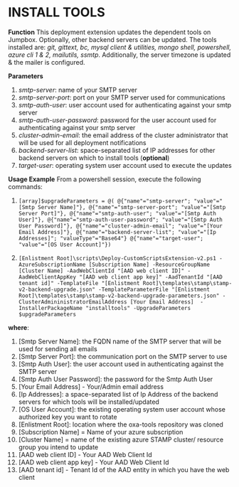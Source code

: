 # INSTALL TOOLS

**Function**
This deployment extension updates the dependent tools on Jumpbox. Optionally, other backend servers can be updated. The tools installed are: _git, gittext, bc, mysql client & utilities, mongo shell, powershell, azure cli 1 & 2, mailutils, ssmtp_. Additionally, the server timezone is updated & the mailer is configured.

**Parameters**
1. _smtp-server_: name of your SMTP server
2. _smtp-server-port_: port on your SMTP server used for communications
3. _smtp-auth-user_: user account used for authenticating against your smtp server
4. _smtp-auth-user-password_: password for the user account used for authenticating against your smtp server
5. _cluster-admin-email_: the email address of the cluster administrator that will be used for all deployment notifications
6. _backend-server-list_: space-separated list of IP addresses for other backend servers on which to install tools (**optional**)
7. _target-user_: operating system user account used to execute the updates

**Usage Example**
From a powershell session, execute the following commands:
1. `[array]$upgradeParameters = @( @{"name"="smtp-server"; "value"="[Smtp Server Name]"}, @{"name"="smtp-server-port"; "value"="[Smtp Server Port]"}, @{"name"="smtp-auth-user"; "value"="[Smtp Auth User]"}, @{"name"="smtp-auth-user-password"; "value"="[Smtp Auth User Password]"}, @{"name"="cluster-admin-email"; "value"="[Your Email Address]"}, @{"name"="backend-server-list"; "value"="[Ip Addresses]"; "valueType"="Base64"} @{"name"="target-user"; "value"="[OS User Account]"})`

2. `[Enlistment Root]\scripts\Deploy-CustomScriptsExtension-v2.ps1 -AzureSubscriptionName [Subscription Name] -ResourceGroupName [Cluster Name] -AadWebClientId "[AAD web client ID]" -AadWebClientAppKey "[AAD web client app key]" -AadTenantId "[AAD tenant id]" -TemplateFile "[Enlistment Root]\templates\stamp\stamp-v2-backend-upgrade.json" -TemplateParameterFile "[Enlistment Root]\templates\stamp\stamp-v2-backend-upgrade-parameters.json" -ClusterAdmininistratorEmailAddress [Your Email Address]  -InstallerPackageName "installtools" -UpgradeParameters $upgradeParameters`	

**where**:
1. [Smtp Server Name]: the FQDN name of the SMTP server that will be used for sending all emails
2. [Smtp Server Port]: the communication port on the SMTP server to use
3. [Smtp Auth User]: the user account used in authenticating against the SMTP server
4. [Smtp Auth User Password]: the password for the Smtp Auth User
5. [Your Email Address] - Your/Admin email address
6. [Ip Addresses]: a space-separated list of Ip Address of the backend servers for which tools will be installed/updated
5. [OS User Account]: the existing operating system user account whose authorized key you want to rotate 
7. [Enlistment Root]: location where the oxa-tools repository was cloned
8. [Subscription Name] = Name of your azure subscription
9. [Cluster Name] = name of the existing azure STAMP cluster/ resource group you intend to update
10. [AAD web client ID] - Your AAD Web Client Id
11. [AAD web client app key] - Your AAD Web Client Id
12. [AAD tenant id] - Tenant Id of the AAD entity in which you have the web client